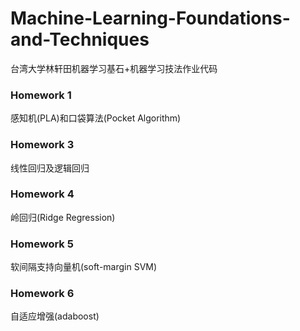 # Machine-Learning-Foundations-and-Techniques
台湾大学林轩田机器学习基石+机器学习技法作业代码 
### Homework 1
感知机(PLA)和口袋算法(Pocket Algorithm)
### Homework 3
线性回归及逻辑回归
### Homework 4
岭回归(Ridge Regression)
### Homework 5
软间隔支持向量机(soft-margin SVM)
### Homework 6
自适应增强(adaboost)
